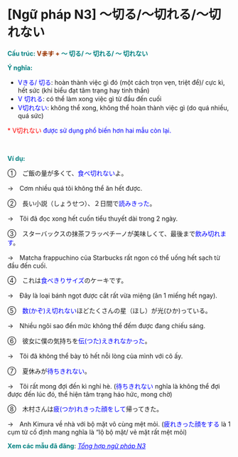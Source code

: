 # [Ngữ pháp N3] ～切る/～切れる/～切れない
<div class="entry-content">
<p><span style="color: #008080;"><strong>Cấu trúc: <span style="color: #993300;">V<del>ます</del> +</span> ～ 切る/ ～ 切れる/ ～ 切れない</strong></span></p>
<p><span style="color: #008080;"><strong>Ý nghĩa:</strong></span></p>
<ul>
<li><span style="color: #0000ff;">Vきる/ 切る</span>: hoàn thành việc gì đó (một cách trọn vẹn, triệt để)/ cực kì, hết sức (khi biểu đạt tâm trạng hay tinh thần)</li>
<li><span style="color: #0000ff;">V 切れる</span>: có thể làm xong việc gì từ đầu đến cuối</li>
<li><span style="color: #0000ff;">V切れない</span>: không thể xong, không thể hoàn thành việc gì (do quá nhiều, quá sức)</li>
</ul>
<p><span style="color: #ff0000;">* V切れない<span style="color: #0000ff;"> được sử dụng phổ biến hơn hai mẫu còn lại.</span></span></p>

<br/>
</p>
<p><strong><span style="color: #008080;">Ví dụ:</span></strong></p>
<p>①　ご飯の量が多くて、<span style="color: #0000ff;">食べ切れない</span>よ。</p>
<p>→　Cơm nhiều quá tôi không thể ăn hết được.</p>
<p>②　長い小説（しょうせつ）、２日間で<span style="color: #0000ff;">読みきった</span>。</p>
<p>→　Tôi đã đọc xong hết cuốn tiểu thuyết dài trong 2 ngày.</p>
<p>③　スターバックスの抹茶フラッペチーノが美味しくて、最後まで<span style="color: #0000ff;">飲み切れます</span>。</p>
<p>→　Matcha frappuchino của Starbucks rất ngon có thể uống hết sạch từ đầu đến cuối.</p>
<p>④　これは<span style="color: #0000ff;">食べきりサイズ</span>のケーキです。</p>
<p>→　Đây là loại bánh ngọt được cắt rất vừa miệng (ăn 1 miếng hết ngay).</p>
<p>⑤　<span style="color: #0000ff;">数(かぞ)え切れない</span>ほどたくさんの星（ほし）が光(ひか)っている。</p>
<p>→　Nhiều ngôi sao đến mức không thể đếm được đang chiếu sáng.</p>
<p>⑥　彼女に僕の気持ちを<span style="color: #0000ff;">伝(つた)えきれなかった</span>。</p>
<p>→　Tôi đã không thể bày tỏ hết nỗi lòng của mình với cô ấy.</p>
<p>⑦　夏休みが<span style="color: #0000ff;">待ちきれない</span>。</p>
<p>→　Tôi rất mong đợi đến kì nghỉ hè. (<span style="color: #0000ff;">待ちきれない</span> nghĩa là không thể đợi được đến lúc đó, thể hiện tâm trạng háo hức, mong chờ)</p>
<p>⑧　木村さんは<span style="color: #0000ff;">疲(つか)れきった顔をして</span>帰ってきた。</p>
<p>→　Anh Kimura về nhà với bộ mặt vô cùng mệt mỏi. (<span style="color: #0000ff;">疲れきった顔をする</span> là 1 cụm từ cố định mang nghĩa là “lộ bộ mặt/ vẻ mặt rất mệt mỏi)</p>
<p><strong><span style="color: #008080;">Xem các mẫu đã đăng</span></strong>: <span style="color: #0000ff;"><em><a href="https://bikae.net/ngu-phap/tong-hop-ngu-phap-n3/" style="color: #0000ff;" target="_blank">Tổng hợp ngữ pháp N3</a></em></span></p>

</div>